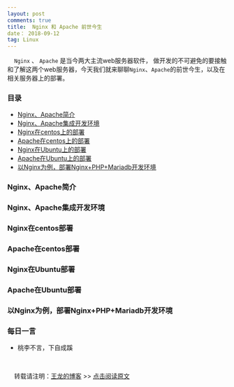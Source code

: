```yaml
---
layout: post
comments: true
title:  Nginx 和 Apache 前世今生
date： 2018-09-12
tag: Linux
---
```


&nbsp;&nbsp;&nbsp;&nbsp;`Nginx` 、 `Apache` 是当今两大主流web服务器软件， 做开发的不可避免的要接触和了解这两个web服务器，今天我们就来聊聊`Nginx`、`Apache`的前世今生，以及在相关服务器上的部署。

### 目录

* [Nginx、Apache简介](#brief-introduction)
* [Nginx、Apache集成开发环境](#inviroment)
* [Nginx在centos上的部署](#nginx-setup-on-centos)
* [Apache在centos上的部署](#apache-setup-on-centos)
* [Nginx在Ubuntu上的部署](#nginx-setup-on-ubuntu)
* [Apache在Ubuntu上的部署](#apache-setup-on-ubuntu)
* [以Nginx为例，部署Nginx+PHP+Mariadb开发环境](#nginx+php+mariadb)

### <a name="brief-introduction"></a>Nginx、Apache简介


### <a name="inviroment"></a>Nginx、Apache集成开发环境

### <a name="nginx-setup-on-centos"></a>Nginx在centos部署

### <a name="apache-setup-on-centos"></a>Apache在centos部署

### <a name="nginx-setup-on-ubuntu"></a>Nginx在Ubuntu部署

### <a name="apache-setup-on-ubuntu"></a>Apache在Ubuntu部署

### <a name="nginx+php+mariadb"></a>以Nginx为例，部署Nginx+PHP+Mariadb开发环境



###  每日一言

* 桃李不言，下自成蹊

<br>

&nbsp;&nbsp;&nbsp;&nbsp;转载请注明：[王龙的博客](http://wanglong.org.cn) >> [点击阅读原文](http://wanglong.org.cn/2018/09/2018-09-12-Nginx_Apache/)

